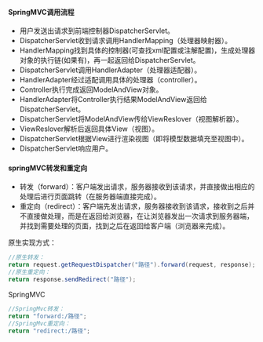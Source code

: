 #### SpringMVC调用流程

[](https://youcai922.github.io/99.src/img/SpringMVC调用流程.png)

- 用户发送出请求到前端控制器DispatcherServlet。
- DispatcherServlet收到请求调用HandlerMapping（处理器映射器）。
- HandlerMapping找到具体的控制器(可查找xml配置或注解配置)，生成处理器对象的执行链(如果有)，再一起返回给DispatcherServlet。
- DispatcherServlet调用HandlerAdapter（处理器适配器）。
- HandlerAdapter经过适配调用具体的处理器（controller）。
- Controller执行完成返回ModelAndView对象。
- HandlerAdapter将Controller执行结果ModelAndView返回给DispatcherServlet。
- DispatcherServlet将ModelAndView传给ViewReslover（视图解析器）。
- ViewReslover解析后返回具体View（视图）。
- DispatcherServlet根据View进行渲染视图（即将模型数据填充至视图中）。
- DispatcherServlet响应用户。


#### springMVC转发和重定向

- 转发（forward）：客户端发出请求，服务器接收到该请求，并直接做出相应的处理后进行页面跳转（在服务器端直接完成）。
- 重定向（redirect）：客户端先发出请求，服务器接收到该请求，接收到之后并不直接做处理，而是在返回给浏览器，在让浏览器发出一次请求到服务器端，并找到需要处理的页面，找到之后在返回给客户端（浏览器来完成）。

原生实现方式：

```java
//原生转发：
return request.getRequestDispatcher("路径").forward(request, response);
//原生重定向：
return response.sendRedirect("路径");
```

SpringMVC

```java
//SpringMvc转发：
return "forward:/路径";
//SpringMvc重定向：
return "redirect:/路径";
```





